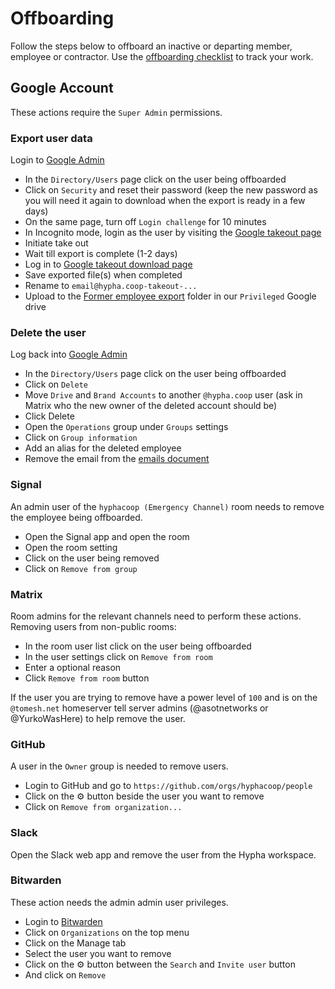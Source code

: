 
# Offboarding 

Follow the steps below to offboard an inactive or departing member, employee or contractor. Use the [offboarding checklist](https://github.com/hyphacoop/handbook/blob/master/templates/checklist-offboarding.md) to track your work.
## Google Account
These actions require the `Super Admin` permissions.
### Export user data
Login to [Google Admin](https://admin.google.com)
- In the `Directory/Users` page click on the user being offboarded
- Click on `Security` and reset their password (keep the new password as you will need it again to download when the export is ready in a few days) 
- On the same page, turn off `Login challenge` for 10 minutes
- In Incognito mode, login as the user by visiting the [Google takeout page](https://google.com/takeout)
- Initiate take out
- Wait till export is complete (1-2 days)
- Log in to [Google takeout download page](https://google.com/takeout/downloads)
- Save exported file(s) when completed
- Rename to `email@hypha.coop-takeout-...`
- Upload to the [Former employee export](https://drive.google.com/drive/folders/1HxS9KvSACFL8b9vsVaqmjU-T5Oc8uHuT) folder in our `Privileged` Google drive
### Delete the user
Log back into [Google Admin](https://admin.google.com)
- In the `Directory/Users` page click on the user being offboarded
- Click on `Delete`
- Move `Drive` and `Brand Accounts` to another `@hypha.coop` user (ask in Matrix who the new owner of the deleted account should be)
- Click Delete
- Open the `Operations` group under `Groups` settings
- Click on `Group information`
- Add an alias for the deleted employee
- Remove the email from the [emails document](email.md)

### Signal
An admin user of the `hyphacoop (Emergency Channel)` room needs to remove the employee being offboarded.
- Open the Signal app and open the room
- Open the room setting
- Click on the user being removed
- Click on `Remove from group`

### Matrix 
Room admins for the relevant channels need to perform these actions.
Removing users from non-public rooms:
- In the room user list click on the user being offboarded
- In the user settings click on `Remove from room`
- Enter a optional reason
- Click `Remove from room` button

If the user you are trying to remove have a power level of `100` and is on the `@tomesh.net` homeserver tell server admins (@asotnetworks or @YurkoWasHere) to help remove the user.

### GitHub
A user in the `Owner` group is needed to remove users.
- Login to GitHub and go to `https://github.com/orgs/hyphacoop/people`
- Click on the ⚙️ button beside the user you want to remove
- Click on `Remove from organization...`

### Slack
Open the Slack web app and remove the user from the Hypha workspace.

### Bitwarden
These action needs the admin admin user privileges.
- Login to [Bitwarden](https://vault.bitwarden.com/)
- Click on `Organizations` on the top menu
- Click on the Manage tab
- Select the user you want to remove
- Click on the ⚙️ button between the `Search` and `Invite user` button
- And click on `Remove`

